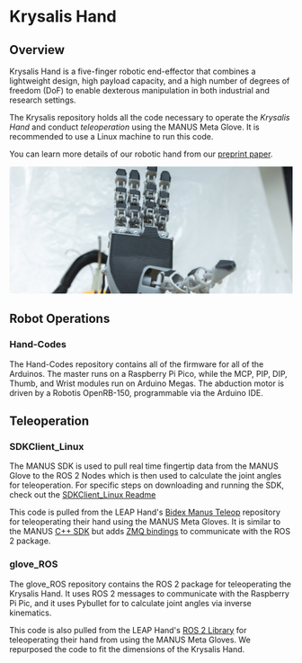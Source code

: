 # Krysalis Hand

## Overview
Krysalis Hand is a five-finger robotic end-effector that combines a lightweight design, high payload capacity, and a high number of degrees of freedom (DoF) to enable dexterous manipulation in both industrial and research settings. 

The Krysalis repository holds all the code necessary to operate the *Krysalis Hand* and conduct *teleoperation* using the MANUS Meta Glove. It is recommended to use a Linux machine to run this code.

You can learn more details of our robotic hand from our [preprint paper](https://arxiv.org/abs/2504.12967).

<img src="image/hand.png" alt="Kysallis Hand">


## Robot Operations

### Hand-Codes

The Hand-Codes repository contains all of the firmware for all of the Arduinos. The master runs on a Raspberry Pi Pico, while the MCP, PIP, DIP, Thumb, and Wrist modules run on Arduino Megas. The abduction motor is driven by a Robotis OpenRB-150, programmable via the Arduino IDE.

## Teleoperation

### SDKClient_Linux

The MANUS SDK is used to pull real time fingertip data from the MANUS Glove to the ROS 2 Nodes which is then used to calculate the joint angles for teleoperation. For specific steps on downloading and running the SDK, check out the [SDKClient_Linux Readme](https://github.com/Soltanilara/Krysalis_Hand/tree/main/SDKClient_Linux)

This code is pulled from the LEAP Hand's [Bidex Manus Teleop](https://github.com/leap-hand/Bidex_Manus_Teleop) repository for teleoperating their hand using the MANUS Meta Gloves. It is similar to the MANUS [C++ SDK](https://docs.manus-meta.com/2.4.0/Plugins/SDK/) but adds [ZMQ bindings](https://github.com/zeromq/cppzmq/tree/master) to communicate with the ROS 2 package. 



### glove_ROS

The glove_ROS repository contains the ROS 2 package for teleoperating the Krysalis Hand. It uses ROS 2 messages to communicate with the Raspberry Pi Pic, and it uses Pybullet for to calculate joint angles via inverse kinematics. 

This code is also pulled from the LEAP Hand's [ROS 2 Library](https://github.com/leap-hand/Bidex_Manus_Teleop) for teleoperating their hand from using the MANUS Meta Gloves. We  repurposed the code to fit the dimensions of the Krysalis Hand. 




